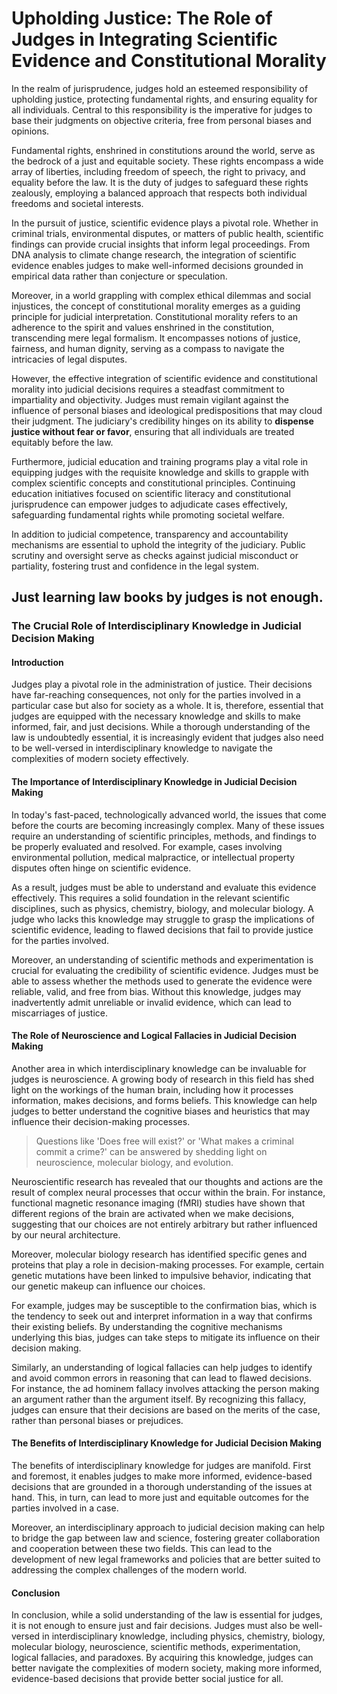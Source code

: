 # Upholding Justice: The Role of Judges in Integrating Scientific Evidence and Constitutional Morality

In the realm of jurisprudence, judges hold an esteemed responsibility of upholding justice, protecting fundamental rights, and ensuring equality for all individuals. Central to this responsibility is the imperative for judges to base their judgments on objective criteria, free from personal biases and opinions.

Fundamental rights, enshrined in constitutions around the world, serve as the bedrock of a just and equitable society. These rights encompass a wide array of liberties, including freedom of speech, the right to privacy, and equality before the law. It is the duty of judges to safeguard these rights zealously, employing a balanced approach that respects both individual freedoms and societal interests.

In the pursuit of justice, scientific evidence plays a pivotal role. Whether in criminal trials, environmental disputes, or matters of public health, scientific findings can provide crucial insights that inform legal proceedings. From DNA analysis to climate change research, the integration of scientific evidence enables judges to make well-informed decisions grounded in empirical data rather than conjecture or speculation.

Moreover, in a world grappling with complex ethical dilemmas and social injustices, the concept of constitutional morality emerges as a guiding principle for judicial interpretation. Constitutional morality refers to an adherence to the spirit and values enshrined in the constitution, transcending mere legal formalism. It encompasses notions of justice, fairness, and human dignity, serving as a compass to navigate the intricacies of legal disputes.

However, the effective integration of scientific evidence and constitutional morality into judicial decisions requires a steadfast commitment to impartiality and objectivity. Judges must remain vigilant against the influence of personal biases and ideological predispositions that may cloud their judgment. The judiciary's credibility hinges on its ability to **dispense justice without fear or favor**, ensuring that all individuals are treated equitably before the law.

Furthermore, judicial education and training programs play a vital role in equipping judges with the requisite knowledge and skills to grapple with complex scientific concepts and constitutional principles. Continuing education initiatives focused on scientific literacy and constitutional jurisprudence can empower judges to adjudicate cases effectively, safeguarding fundamental rights while promoting societal welfare.

In addition to judicial competence, transparency and accountability mechanisms are essential to uphold the integrity of the judiciary. Public scrutiny and oversight serve as checks against judicial misconduct or partiality, fostering trust and confidence in the legal system.

## Just learning law books by judges is not enough.

### The Crucial Role of Interdisciplinary Knowledge in Judicial Decision Making

#### Introduction

Judges play a pivotal role in the administration of justice. Their decisions have far-reaching consequences, not only for the parties involved in a particular case but also for society as a whole. It is, therefore, essential that judges are equipped with the necessary knowledge and skills to make informed, fair, and just decisions. While a thorough understanding of the law is undoubtedly essential, it is increasingly evident that judges also need to be well-versed in interdisciplinary knowledge to navigate the complexities of modern society effectively.

#### The Importance of Interdisciplinary Knowledge in Judicial Decision Making

In today's fast-paced, technologically advanced world, the issues that come before the courts are becoming increasingly complex. Many of these issues require an understanding of scientific principles, methods, and findings to be properly evaluated and resolved. For example, cases involving environmental pollution, medical malpractice, or intellectual property disputes often hinge on scientific evidence.

As a result, judges must be able to understand and evaluate this evidence effectively. This requires a solid foundation in the relevant scientific disciplines, such as physics, chemistry, biology, and molecular biology. A judge who lacks this knowledge may struggle to grasp the implications of scientific evidence, leading to flawed decisions that fail to provide justice for the parties involved.

Moreover, an understanding of scientific methods and experimentation is crucial for evaluating the credibility of scientific evidence. Judges must be able to assess whether the methods used to generate the evidence were reliable, valid, and free from bias. Without this knowledge, judges may inadvertently admit unreliable or invalid evidence, which can lead to miscarriages of justice.

#### The Role of Neuroscience and Logical Fallacies in Judicial Decision Making

Another area in which interdisciplinary knowledge can be invaluable for judges is neuroscience. A growing body of research in this field has shed light on the workings of the human brain, including how it processes information, makes decisions, and forms beliefs. This knowledge can help judges to better understand the cognitive biases and heuristics that may influence their decision-making processes.

> Questions like 'Does free will exist?' or 'What makes a criminal commit a crime?' can be answered by shedding light on neuroscience, molecular biology, and evolution.

Neuroscientific research has revealed that our thoughts and actions are the result of complex neural processes that occur within the brain. For instance, functional magnetic resonance imaging (fMRI) studies have shown that different regions of the brain are activated when we make decisions, suggesting that our choices are not entirely arbitrary but rather influenced by our neural architecture.

Moreover, molecular biology research has identified specific genes and proteins that play a role in decision-making processes. For example, certain genetic mutations have been linked to impulsive behavior, indicating that our genetic makeup can influence our choices.

For example, judges may be susceptible to the confirmation bias, which is the tendency to seek out and interpret information in a way that confirms their existing beliefs. By understanding the cognitive mechanisms underlying this bias, judges can take steps to mitigate its influence on their decision making.

Similarly, an understanding of logical fallacies can help judges to identify and avoid common errors in reasoning that can lead to flawed decisions. For instance, the ad hominem fallacy involves attacking the person making an argument rather than the argument itself. By recognizing this fallacy, judges can ensure that their decisions are based on the merits of the case, rather than personal biases or prejudices.

#### The Benefits of Interdisciplinary Knowledge for Judicial Decision Making

The benefits of interdisciplinary knowledge for judges are manifold. First and foremost, it enables judges to make more informed, evidence-based decisions that are grounded in a thorough understanding of the issues at hand. This, in turn, can lead to more just and equitable outcomes for the parties involved in a case.

Moreover, an interdisciplinary approach to judicial decision making can help to bridge the gap between law and science, fostering greater collaboration and cooperation between these two fields. This can lead to the development of new legal frameworks and policies that are better suited to addressing the complex challenges of the modern world.

#### Conclusion

In conclusion, while a solid understanding of the law is essential for judges, it is not enough to ensure just and fair decisions. Judges must also be well-versed in interdisciplinary knowledge, including physics, chemistry, biology, molecular biology, neuroscience, scientific methods, experimentation, logical fallacies, and paradoxes. By acquiring this knowledge, judges can better navigate the complexities of modern society, making more informed, evidence-based decisions that provide better social justice for all.

